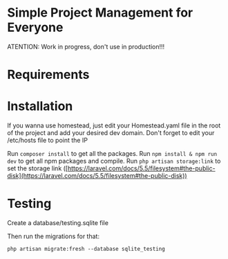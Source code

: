 # Simple Project Management for Everyone
ATENTION: Work in progress, don't use in production!!!


# Requirements


# Installation

If you wanna use homestead, just edit your Homestead.yaml file in the root of the project and add your desired dev domain. Don't forget to edit your /etc/hosts file to point the IP

Run `composer install` to get all the packages.
Run `npm install & npm run dev` to get all npm packages and compile.
Run `php artisan storage:link` to set the storage link ([https://laravel.com/docs/5.5/filesystem#the-public-disk](https://laravel.com/docs/5.5/filesystem#the-public-disk))

# Testing

Create a database/testing.sqlite file

Then run the migrations for that:

```shell
php artisan migrate:fresh --database sqlite_testing
```
